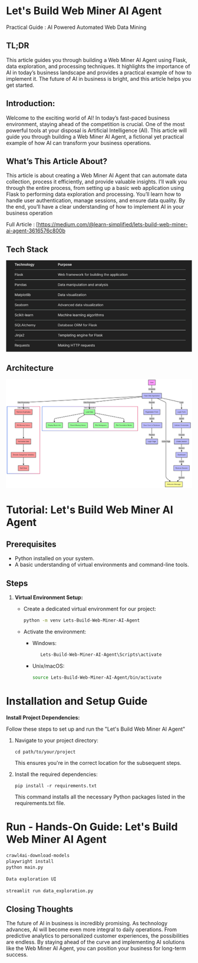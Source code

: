 # Let's Build Web Miner AI Agent

Practical Guide : AI Powered Automated Web Data Mining

## TL;DR
This article guides you through building a Web Miner AI Agent using Flask, data exploration, and processing techniques. It highlights the importance of AI in today’s business landscape and provides a practical example of how to implement it. The future of AI in business is bright, and this article helps you get started.

## Introduction:
Welcome to the exciting world of AI! In today’s fast-paced business environment, staying ahead of the competition is crucial. One of the most powerful tools at your disposal is Artificial Intelligence (AI). This article will guide you through building a Web Miner AI Agent, a fictional yet practical example of how AI can transform your business operations.

## What’s This Article About?
This article is about creating a Web Miner AI Agent that can automate data collection, process it efficiently, and provide valuable insights. I’ll walk you through the entire process, from setting up a basic web application using Flask to performing data exploration and processing. You’ll learn how to handle user authentication, manage sessions, and ensure data quality. By the end, you’ll have a clear understanding of how to implement AI in your business operation

Full Article : [https://medium.com/@learn-simplified/lets-build-web-miner-ai-agent-3616576c800b


## Tech Stack  

![Design Diagram](design_docs/tech_stack.jpg)


## Architecture

![Design Diagram](design_docs/design.png)


# Tutorial: Let's Build Web Miner AI Agent

## Prerequisites
- Python installed on your system.
- A basic understanding of virtual environments and command-line tools.

## Steps

1. **Virtual Environment Setup:**
   - Create a dedicated virtual environment for our project:
   
     ```bash
     python -m venv Lets-Build-Web-Miner-AI-Agent
     ```
   - Activate the environment:
   
     - Windows:
       ```bash
          Lets-Build-Web-Miner-AI-Agent\Scripts\activate        
       ```
     - Unix/macOS:
       ```bash
       source Lets-Build-Web-Miner-AI-Agent/bin/activate
       ```
   

# Installation and Setup Guide

**Install Project Dependencies:**

Follow these steps to set up and run the  "Let's Build Web Miner AI Agent"

1. Navigate to your project directory:
   ```
   cd path/to/your/project
   ```
   This ensures you're in the correct location for the subsequent steps.

2. Install the required dependencies:
   ```
   pip install -r requirements.txt   
   ```
   This command installs all the necessary Python packages listed in the requirements.txt file.


# Run - Hands-On Guide: Let's Build Web Miner AI Agent
  
   ```
   crawl4ai-download-models
   playwright install
   python main.py
   
   Data exploration UI
   
   streamlit run data_exploration.py
   
   ```
   
## Closing Thoughts

The future of AI in business is incredibly promising. As technology advances, AI will become even more integral to daily operations. From predictive analytics to personalized customer experiences, the possibilities are endless. By staying ahead of the curve and implementing AI solutions like the Web Miner AI Agent, you can position your business for long-term success.
